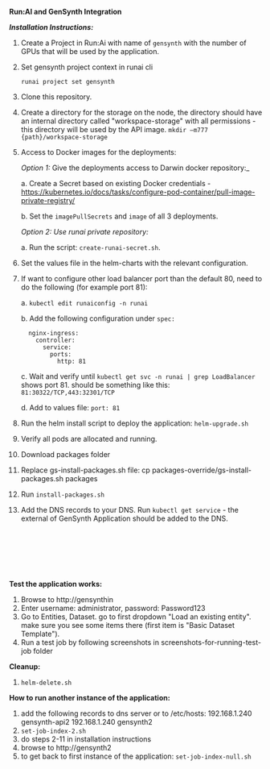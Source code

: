 **Run:AI and GenSynth Integration**

_**Installation Instructions:**_
1. Create a Project in Run:Ai with name of `gensynth` with the number of GPUs that will be used by the application.
2. Set gensynth project context in runai cli

    `runai project set gensynth`

3. Clone this repository.
4. Create a directory for the storage on the node, the directory should have an internal directory called "workspace-storage" with all permissions - this directory will be used by the API image. `mkdir –m777 {path}/workspace-storage`
5. Access to Docker images for the deployments:
    
    _Option 1:_ Give the deployments access to Darwin docker repository:_ 
    
    a. Create a Secret based on existing Docker credentials -  https://kubernetes.io/docs/tasks/configure-pod-container/pull-image-private-registry/
    
    b. Set the `imagePullSecrets` and `image` of all 3 deployments.
    
    _Option 2: Use runai private repository:_ 
    
    a. Run the script: `create-runai-secret.sh`.
    
6. Set the values file in the helm-charts with the relevant configuration.
7. If want to configure other load balancer port than the default 80, need to do the following (for example port 81):

   a. `kubectl edit runaiconfig -n runai`

   b. Add the following configuration under `spec:`
    ```
      nginx-ingress:
        controller:
          service:
            ports:
              http: 81
    ```

   c. Wait and verify until `kubectl get svc -n runai | grep LoadBalancer` shows port 81. should be something like this: `81:30322/TCP,443:32301/TCP` 

   d. Add to values file: `port: 81`

8. Run the helm install script to deploy the application: `helm-upgrade.sh`
9. Verify all pods are allocated and running.
10. Download packages folder
12. Replace gs-install-packages.sh file: cp packages-override/gs-install-packages.sh packages
13. Run `install-packages.sh`
14. Add the DNS records to your DNS. Run `kubectl get service` - the external of GenSynth Application should be added to the DNS.

    <br/>
    <br/>
    <br/>
    <br/>
    <br/>


**Test the application works:**
1. Browse to http://gensynthin
2. Enter username: administrator, password: Password123
3. Go to Entities, Dataset. go to first dropdown "Load an existing entity". make sure you see some items there (first item is "Basic Dataset Template").
4. Run a test job by following screenshots in screenshots-for-running-test-job folder 

**Cleanup:**
1. `helm-delete.sh`

**How to run another instance of the application:**
1. add the following records to dns server or to /etc/hosts:
192.168.1.240 gensynth-api2
192.168.1.240 gensynth2
2. `set-job-index-2.sh`
3. do steps 2-11 in installation instructions
4. browse to http://gensynth2
5. to get back to first instance of the application: `set-job-index-null.sh`
